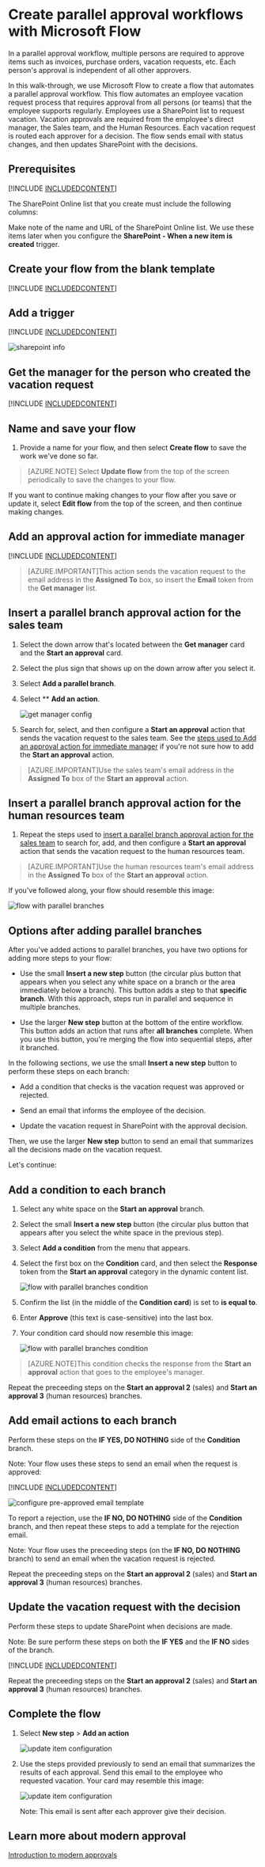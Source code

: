 <properties
    pageTitle="Create a parallel modern approval workflow | Microsoft Flow"
    description="Create a parallel modern approval workflow"
    services=""
    suite="flow"
    documentationCenter="na"
    authors="MSFTMan"
    manager="anneta"
    editor=""
    tags=""/>

<tags
   ms.service="flow"
   ms.devlang="na"
   ms.topic="article"
   ms.tgt_pltfrm="na"
   ms.workload="na"
   ms.date="06/02/2017"
   ms.author="deonhe"/>

# Create parallel approval workflows with Microsoft Flow

In a parallel approval workflow, multiple persons are required to approve items such as invoices, purchase orders, vacation requests, etc. Each person's approval is independent of all other approvers.

In this walk-through, we use Microsoft Flow to create a flow that automates a parallel approval workflow. This flow automates an employee vacation request process that requires approval from all persons (or teams) that the employee supports regularly. Employees use a SharePoint list to request vacation. Vacation approvals are required from the employee's direct manager, the Sales team, and the Human Resources. Each vacation request is routed each approver for a decision. The flow sends email with status changes, and then updates SharePoint with the decisions.

## Prerequisites

[!INCLUDE [INCLUDEDCONTENT](../includes/prerequisites-for-modern-approvals.md)]


The SharePoint Online list that you create must include the following columns:

<!-- update the sharepoint list 

   ![SharePoint list columns](./media/parallel-modern-approvals/sharepoint-columns.png)

   -->

Make note of the name and URL of the SharePoint Online list. We use these items later when you configure the **SharePoint - When a new item is created** trigger.

## Create your flow from the blank template

[!INCLUDE [INCLUDEDCONTENT](../includes/sign-in-and-create-flow-from-blank-template.md)]

## Add a trigger

[!INCLUDE [INCLUDEDCONTENT](../includes/add-trigger-when-sharepoint-item-created.md)]

<!--update this image... the name of the list needs updating-->

   ![sharepoint info](../includes/media/parallel-modern-approvals/select-sharepoint-site-info.png)

## Get the manager for the person who created the vacation request

[!INCLUDE [INCLUDEDCONTENT](../includes/add-get-manager-action.md)]

## Name and save your flow

1. Provide a name for your flow, and then select **Create flow** to save the work we've done so far.

<!--update image

   ![save flow](./media/parallel-modern-approvals/save.png)

    -->

>[AZURE.NOTE] Select **Update flow** from the top of the screen periodically to save the changes to your flow.

<!--update image

   ![select update action](./media/parallel-modern-approvals/update.png)

    -->

If you want to continue making changes to your flow after you save or update it, select **Edit flow** from the top of the screen, and then continue making changes.

## Add an approval action for immediate manager

[!INCLUDE [INCLUDEDCONTENT](../includes/add-an-approval-action.md)]

>[AZURE.IMPORTANT]This action sends the vacation request to the email address in the **Assigned To** box, so insert the **Email** token from the **Get manager** list.

## Insert a parallel branch approval action for the sales team

1. Select the down arrow that's located between the **Get manager** card and the **Start an approval** card.

1. Select the plus sign that shows up on the down arrow after you select it.

1. Select **Add a parallel branch**.

1. Select ** **Add an action**.

   ![get manager config](./media/parallel-modern-approvals/add-parallel-branch.png)

1. Search for, select, and then configure a **Start an approval** action that sends the vacation request to the sales team. See the [steps used to Add an approval action for immediate manager](parallel-modern-approvals.md/#Add-an-approval-action-for-immediate-manager) if you're not sure how to add the **Start an approval** action.

>[AZURE.IMPORTANT]Use the sales team's email address in the **Assigned To** box of the **Start an approval** action.

## Insert a parallel branch approval action for the human resources team

1. Repeat the steps used to [insert a parallel branch approval action for the sales team](parallel-modern-approvals.md/#Insert-a-parallel-branch-approval-action-for-the-sales-team) to search for, add, and then configure a **Start an approval** action that sends the vacation request to the human resources team.

>[AZURE.IMPORTANT]Use the human resources team's email address in the **Assigned To** box of the **Start an approval** action.

If you've followed along, your flow should resemble this image:

<!--update this image to reflect the token names in sharepoint-->

   ![flow with parallel branches](./media/parallel-modern-approvals/flow-with-parallel-branches.png)

## Options after adding parallel branches

After you've added actions to parallel branches, you have two options for adding more steps to your flow:

- Use the small **Insert a new step** button (the circular plus button that appears when you select any white space on a branch or the area immediately below a branch). This button adds a step to that **specific branch**. With this approach, steps run in parallel and sequence in multiple branches.

- Use the larger **New step** button at the bottom of the entire workflow. This button adds an action that runs after **all branches** complete. When you use this button, you're merging the flow into sequential steps, after it branched.

In the following sections, we use the small **Insert a new step** button to perform these steps on each branch:

- Add a condition that checks is the vacation request was approved or rejected.

- Send an email that informs the employee of the decision.

- Update the vacation request in SharePoint with the approval decision.

Then, we use the larger **New step** button to send an email that summarizes all the decisions made on the vacation request.

Let's continue:

## Add a condition to each branch

1. Select any white space on the **Start an approval** branch.
1. Select the small **Insert a new step** button (the circular plus button that appears after you select the white space in the previous step).
1. Select **Add a condition** from the menu that appears.
1. Select the first box on the **Condition** card, and then select the **Response** token from the **Start an approval** category in the dynamic content list.

   ![flow with parallel branches condition](./media/parallel-modern-approvals/configure-approval-condition.png)

1. Confirm the list (in the middle of the **Condition card**) is set to **is equal to**.
1. Enter **Approve** (this text is case-sensitive) into the last box.
1. Your condition card should now resemble this image:

   ![flow with parallel branches condition](../includes/media/parallel-modern-approvals/condition-card.png)

>[AZURE.NOTE]This condition checks the response from the **Start an approval** action that goes to the employee's manager.

Repeat the preceeding steps on the **Start an approval 2** (sales) and **Start an approval 3** (human resources) branches.

## Add email actions to each branch

Perform these steps on the **IF YES, DO NOTHING** side of the **Condition** branch.

   Note: Your flow uses these steps to send an email when the request is approved:

[!INCLUDE [INCLUDEDCONTENT](../includes/add-action-to-send-email-when-vacation-approved.md)]

<!--add the png to includes to make this work    -->
   ![configure pre-approved email template](../includes/media/parallel-modern-approvals/yes-email-config.png)


To report a rejection, use the **IF NO, DO NOTHING** side of the **Condition** branch, and then repeat these steps to add a template for the rejection email.

   Note: Your flow uses the preceeding steps (on the **IF NO, DO NOTHING** branch) to send an email when the vacation request is rejected.

Repeat the preceeding steps on the **Start an approval 2** (sales) and **Start an approval 3** (human resources) branches.

## Update the vacation request with the decision

Perform these steps to update SharePoint when decisions are made.

   Note: Be sure perform these steps on both the **IF YES** and the **IF NO** sides of the branch.

[!INCLUDE [INCLUDEDCONTENT](../includes/add-action-to-update-sharepoint-with-approval.md)]

<!-- confirm this image works in this context
   ![update item configuration](./media/parallel-modern-approvals/configure-update-item.png)
   -->

Repeat the preceeding steps on the **Start an approval 2** (sales) and **Start an approval 3** (human resources) branches.

## Complete the flow

1. Select **New step** > **Add an action**

   ![update item configuration](../includes/media/parallel-modern-approvals/add-an-action-2-step.png)

1. Use the steps provided previously to send an email that summarizes the results of each approval. Send this email to the employee who requested vacation. Your card may resemble this image:

   ![update item configuration](./media/parallel-modern-approvals/final-email-card.png)

   Note: This email is sent after each approver give their decision.

## Learn more about modern approval

[Introduction to modern approvals](./modern-approvals.md)
